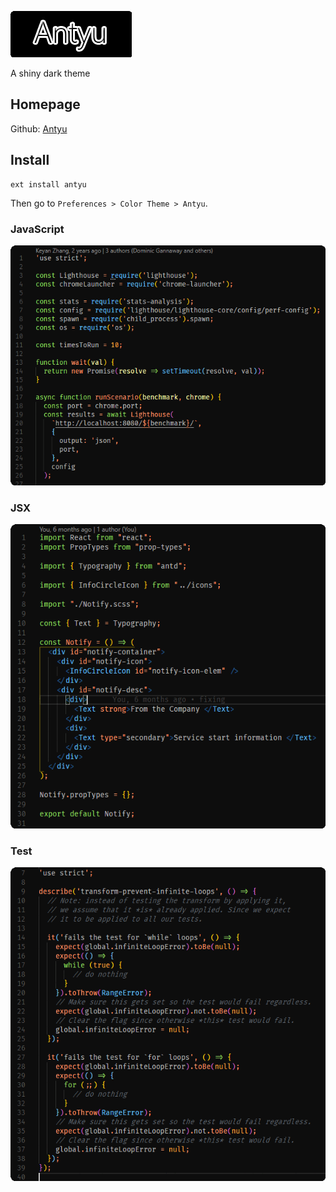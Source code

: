 ![Antyu](assets/antyu.png)

A shiny dark theme

## Homepage
Github: [Antyu](https://github.com/jevillC4/antyu)

## Install

```shell
ext install antyu
```

Then go to `Preferences > Color Theme > Antyu`.


<!-- ![Antyu](assets/view.png) -->
### JavaScript

![JS](assets/js.png)

### JSX
![JSX](assets/jsx.png)

### Test

![Test](assets/test.png)


